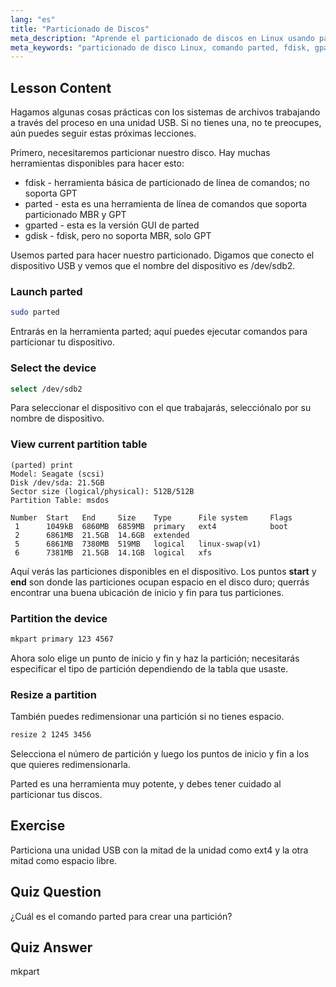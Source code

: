 ```yaml
---
lang: "es"
title: "Particionado de Discos"
meta_description: "Aprende el particionado de discos en Linux usando parted. Entiende cómo particionar, seleccionar, ver y redimensionar discos. ¡Empieza con esta guía para principiantes!"
meta_keywords: "particionado de disco Linux, comando parted, fdisk, gparted, tutorial Linux, Linux para principiantes, gestión de discos, guía Linux"
---
```


## Lesson Content

Hagamos algunas cosas prácticas con los sistemas de archivos trabajando a través del proceso en una unidad USB. Si no tienes una, no te preocupes, aún puedes seguir estas próximas lecciones.

Primero, necesitaremos particionar nuestro disco. Hay muchas herramientas disponibles para hacer esto:

- fdisk - herramienta básica de particionado de línea de comandos; no soporta GPT
- parted - esta es una herramienta de línea de comandos que soporta particionado MBR y GPT
- gparted - esta es la versión GUI de parted
- gdisk - fdisk, pero no soporta MBR, solo GPT

Usemos parted para hacer nuestro particionado. Digamos que conecto el dispositivo USB y vemos que el nombre del dispositivo es /dev/sdb2.

### Launch parted

```bash
sudo parted
```

Entrarás en la herramienta parted; aquí puedes ejecutar comandos para particionar tu dispositivo.

### Select the device

```bash
select /dev/sdb2
```

Para seleccionar el dispositivo con el que trabajarás, selecciónalo por su nombre de dispositivo.

### View current partition table

```plaintext
(parted) print
Model: Seagate (scsi)
Disk /dev/sda: 21.5GB
Sector size (logical/physical): 512B/512B
Partition Table: msdos

Number  Start   End     Size    Type      File system     Flags
 1      1049kB  6860MB  6859MB  primary   ext4            boot
 2      6861MB  21.5GB  14.6GB  extended
 5      6861MB  7380MB  519MB   logical   linux-swap(v1)
 6      7381MB  21.5GB  14.1GB  logical   xfs
```

Aquí verás las particiones disponibles en el dispositivo. Los puntos **start** y **end** son donde las particiones ocupan espacio en el disco duro; querrás encontrar una buena ubicación de inicio y fin para tus particiones.

### Partition the device

```bash
mkpart primary 123 4567
```

Ahora solo elige un punto de inicio y fin y haz la partición; necesitarás especificar el tipo de partición dependiendo de la tabla que usaste.

### Resize a partition

También puedes redimensionar una partición si no tienes espacio.

```bash
resize 2 1245 3456
```

Selecciona el número de partición y luego los puntos de inicio y fin a los que quieres redimensionarla.

Parted es una herramienta muy potente, y debes tener cuidado al particionar tus discos.

## Exercise

Particiona una unidad USB con la mitad de la unidad como ext4 y la otra mitad como espacio libre.

## Quiz Question

¿Cuál es el comando parted para crear una partición?

## Quiz Answer

mkpart
